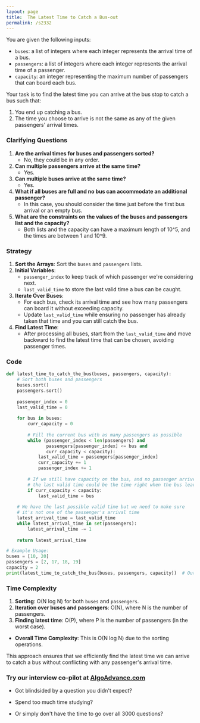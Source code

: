 ```yaml
---
layout: page
title:  The Latest Time to Catch a Bus-out
permalink: /s2332
---
```

You are given the following inputs:
- `buses`: a list of integers where each integer represents the arrival time of a bus.
- `passengers`: a list of integers where each integer represents the arrival time of a passenger.
- `capacity`: an integer representing the maximum number of passengers that can board each bus.

Your task is to find the latest time you can arrive at the bus stop to catch a bus such that:
1. You end up catching a bus.
2. The time you choose to arrive is not the same as any of the given passengers' arrival times.

### Clarifying Questions
1. **Are the arrival times for buses and passengers sorted?**
   - No, they could be in any order.
2. **Can multiple passengers arrive at the same time?**
   - Yes.
3. **Can multiple buses arrive at the same time?**
   - Yes.
4. **What if all buses are full and no bus can accommodate an additional passenger?**
   - In this case, you should consider the time just before the first bus arrival or an empty bus.
5. **What are the constraints on the values of the buses and passengers list and the capacity?**
   - Both lists and the capacity can have a maximum length of 10^5, and the times are between 1 and 10^9.

### Strategy
1. **Sort the Arrays**: Sort the `buses` and `passengers` lists.
2. **Initial Variables**:
   - `passenger_index` to keep track of which passenger we're considering next.
   - `last_valid_time` to store the last valid time a bus can be caught.
3. **Iterate Over Buses**:
   - For each bus, check its arrival time and see how many passengers can board it without exceeding capacity.
   - Update `last_valid_time` while ensuring no passenger has already taken that time and you can still catch the bus.
4. **Find Latest Time**:
   - After processing all buses, start from the `last_valid_time` and move backward to find the latest time that can be chosen, avoiding passenger times.

### Code
```python
def latest_time_to_catch_the_bus(buses, passengers, capacity):
    # Sort both buses and passengers
    buses.sort()
    passengers.sort()
    
    passenger_index = 0
    last_valid_time = 0
    
    for bus in buses:
        curr_capacity = 0
        
        # Fill the current bus with as many passengers as possible
        while (passenger_index < len(passengers) and 
               passengers[passenger_index] <= bus and 
               curr_capacity < capacity):
            last_valid_time = passengers[passenger_index]
            curr_capacity += 1
            passenger_index += 1
        
        # If we still have capacity on the bus, and no passenger arrives at the bus time, 
        # the last valid time could be the time right when the bus leaves.
        if curr_capacity < capacity:
            last_valid_time = bus
    
    # We have the last possible valid time but we need to make sure 
    # it's not one of the passenger's arrival time
    latest_arrival_time = last_valid_time
    while latest_arrival_time in set(passengers):
        latest_arrival_time -= 1
    
    return latest_arrival_time

# Example Usage:
buses = [10, 20]
passengers = [2, 17, 18, 19]
capacity = 2
print(latest_time_to_catch_the_bus(buses, passengers, capacity))  # Output should be 16
```

### Time Complexity
1. **Sorting**: O(N log N) for both `buses` and `passengers`.
2. **Iteration over buses and passengers**: O(N), where N is the number of passengers.
3. **Finding latest time**: O(P), where P is the number of passengers (in the worst case).

- **Overall Time Complexity**: This is O(N log N) due to the sorting operations.

This approach ensures that we efficiently find the latest time we can arrive to catch a bus without conflicting with any passenger's arrival time.


### Try our interview co-pilot at [AlgoAdvance.com](https://algoAdvance.com)

- Got blindsided by a question you didn't expect?

- Spend too much time studying?

- Or simply don't have the time to go over all 3000 questions?

